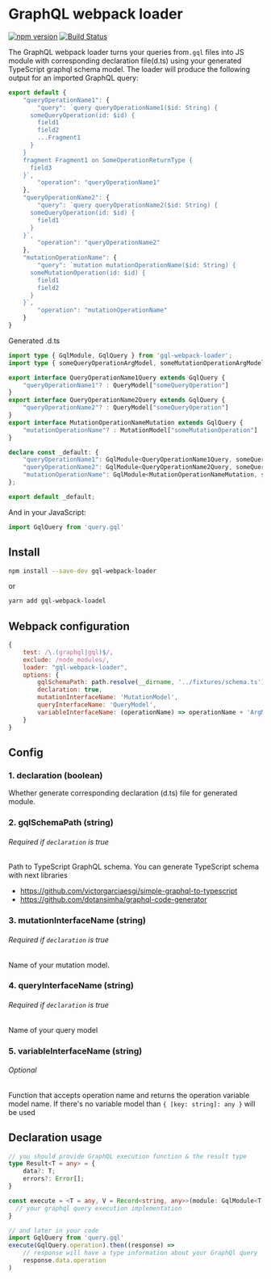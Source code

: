 # GraphQL webpack loader 
[![npm version](https://badge.fury.io/js/gql-webpack-loader.svg)](https://badge.fury.io/js/gql-webpack-loader)
[![Build Status](https://travis-ci.com/roman0x58/gql-webpack-loader.svg?branch=master)](https://travis-ci.com/github/roman0x58/gql-webpack-loader)

The GraphQL webpack loader turns your queries from`.gql` files into JS module with corresponding declaration file(d.ts) using your generated TypeScript graphql schema model. The loader will produce the following output for an imported GraphQL query:
```js
export default {
    "queryOperationName1": {
        "query": `query queryOperationName1($id: String) {
      someQueryOperation(id: $id) {
        field1
        field2
        ...Fragment1
      }
    }
    fragment Fragment1 on SomeOperationReturnType {
      field3
    }`,
        "operation": "queryOperationName1"
    },
    "queryOperationName2": {
        "query": `query queryOperationName2($id: String) {
      someQueryOperation(id: $id) {
        field1
      }
    }`,
        "operation": "queryOperationName2"
    },
    "mutationOperationName": {
        "query": `mutation mutationOperationName($id: String) {
      someMutationOperation(id: $id) {
        field1
        field2
      }
    }`,
        "operation": "mutationOperationName"
    }
}
```
Generated .d.ts 
```ts
import type { GqlModule, GqlQuery } from 'gql-webpack-loader';
import type { someQueryOperationArgModel, someMutationOperationArgModel, QueryModel, MutationModel } from "./schema.ts";

export interface QueryOperationName1Query extends GqlQuery {
    "queryOperationName1"? : QueryModel["someQueryOperation"]
}
export interface QueryOperationName2Query extends GqlQuery {
    "queryOperationName2"? : QueryModel["someQueryOperation"]
}
export interface MutationOperationNameMutation extends GqlQuery {
    "mutationOperationName"? : MutationModel["someMutationOperation"]
}

declare const _default: {
    "queryOperationName1": GqlModule<QueryOperationName1Query, someQueryOperationArgModel>;
    "queryOperationName2": GqlModule<QueryOperationName2Query, someQueryOperationArgModel>;
    "mutationOperationName": GqlModule<MutationOperationNameMutation, someMutationOperationArgModel>
};

export default _default;

``` 

And in your JavaScript:

```js
import GqlQuery from 'query.gql'
```

## Install

```sh
npm install --save-dev gql-webpack-loader
```

or

```sh
yarn add gql-webpack-loadel
```

## Webpack configuration

```js
{
    test: /\.(graphql|gql)$/,
    exclude: /node_modules/,
    loader: "gql-webpack-loader",
    options: {
        gqlSchemaPath: path.resolve(__dirname, '../fixtures/schema.ts'),
        declaration: true,    
        mutationInterfaceName: 'MutationModel',
        queryInterfaceName: 'QueryModel',
        variableInterfaceName: (operationName) => operationName + 'ArgModel'    
    }    
}
```
## Config

### 1. declaration (boolean)
Whether generate corresponding declaration (d.ts) file for generated module. 

### 2. gqlSchemaPath (string)
###### Required if `declaration` is true
Path to TypeScript GraphQL schema. You can generate TypeScript schema with next libraries
 - https://github.com/victorgarciaesgi/simple-graphql-to-typescript
 - https://github.com/dotansimha/graphql-code-generator
                                                                                         
### 3. mutationInterfaceName (string) 
###### Required if `declaration` is true
Name of your mutation model. 

### 4. queryInterfaceName (string)
###### Required if `declaration` is true
Name of your query model

### 5. variableInterfaceName (string)
###### Optional
Function that accepts operation name and returns the operation variable model name. If there's no variable model than `{ [key: string]: any }` will be used   

## Declaration usage
```ts
// you should provide GraphQL execution function & the result type
type Result<T = any> = {
    data?: T;
    errors?: Error[];
}

const execute = <T = any, V = Record<string, any>>(module: GqlModule<T, V>, variables?: V): Promise<Result<V>> => {
  // your graphql query execution implementation
}

// and later in your code
import GqlQuery from 'query.gql'
execute(GqlQuery.operation).then((response) =>
    // response will have a type information about your GraphQl query
    response.data.operation    
)
```
